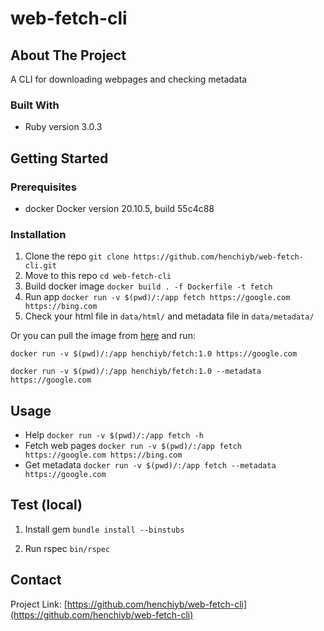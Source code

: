 # web-fetch-cli

## About The Project

A CLI for downloading webpages and checking metadata

### Built With

* Ruby version 3.0.3

## Getting Started

### Prerequisites

* docker
  Docker version 20.10.5, build 55c4c88

### Installation

1. Clone the repo
  `git clone https://github.com/henchiyb/web-fetch-cli.git`
2. Move to this repo
  `cd web-fetch-cli`
3. Build docker image
  `docker build . -f Dockerfile -t fetch`
4. Run app
  `docker run -v $(pwd)/:/app fetch https://google.com https://bing.com`
5. Check your html file in `data/html/` and metadata file in `data/metadata/`

Or you can pull the image from [here](https://hub.docker.com/repository/docker/henchiyb/fetch) and run:

`docker run -v $(pwd)/:/app henchiyb/fetch:1.0 https://google.com`

`docker run -v $(pwd)/:/app henchiyb/fetch:1.0 --metadata https://google.com`

## Usage

* Help
`docker run -v $(pwd)/:/app fetch -h`
* Fetch web pages
`docker run -v $(pwd)/:/app fetch https://google.com https://bing.com`
* Get metadata
`docker run -v $(pwd)/:/app fetch --metadata https://google.com`

## Test (local)

1. Install gem
`bundle install --binstubs`

2. Run rspec
`bin/rspec`

## Contact

Project Link: [https://github.com/henchiyb/web-fetch-cli](https://github.com/henchiyb/web-fetch-cli)
